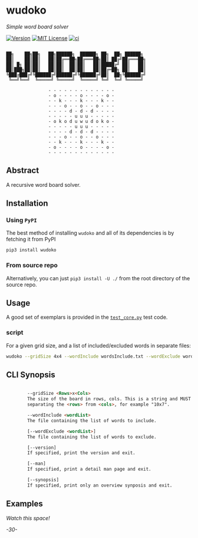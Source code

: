 # wudoko 

_Simple word board solver_

[![Version](https://img.shields.io/docker/v/rudolphpienaar/wudoko?sort=semver)](https://hub.docker.com/r/rudolphpienaar/wudoko)
[![MIT License](https://img.shields.io/github/license/rudolphpienaar/wudoko)](https://github.com/FNNDSC/runj/blob/main/LICENSE)
[![ci](https://github.com/FNNDSC/runj/actions/workflows/ci.yml/badge.svg)](https://github.com/FNNDSC/runj/actions/workflows/ci.yml)

```

██╗    ██╗██╗   ██╗██████╗  ██████╗ ██╗  ██╗ ██████╗
██║    ██║██║   ██║██╔══██╗██╔═══██╗██║ ██╔╝██╔═══██╗
██║ █╗ ██║██║   ██║██║  ██║██║   ██║█████╔╝ ██║   ██║
██║███╗██║██║   ██║██║  ██║██║   ██║██╔═██╗ ██║   ██║
╚███╔███╔╝╚██████╔╝██████╔╝╚██████╔╝██║  ██╗╚██████╔╝
 ╚══╝╚══╝  ╚═════╝ ╚═════╝  ╚═════╝ ╚═╝  ╚═╝ ╚═════╝

                - - - - - - - - - - - - -
                - o - - - - o - - - - o -
                - - k - - - k - - - k - -
                - - - o - - o - - o - - -
                - - - - d - d - d - - - -
                - - - - - u u u - - - - -
                - o k o d u w u d o k o -
                - - - - - u u u - - - - -
                - - - - d - d - d - - - -
                - - - o - - o - - o - - -
                - - k - - - k - - - k - -
                - o - - - - o - - - - o -
                - - - - - - - - - - - - -

```

## Abstract

A recursive word board solver.

## Installation

### Using ``PyPI``

The best method of installing `wudoko` and all of its dependencies is by fetching it from PyPI

```bash
pip3 install wudoko 
```

### From source repo

Alternatively, you can just `pip3 install -U ./` from the root directory of the source repo.

## Usage

A good set of exemplars is provided in the [`test_core.py`](https://github.com/FNNDSC/wudoko/blob/master/tests/test_core.py) test code.

### script

For a given grid size, and a list of included/excluded words in separate files:

```bash
wudoko --gridSize 4x4 --wordInclude wordsInclude.txt --wordExclude wordsExclude.txt
```

## CLI Synopsis

```html

        --gridSize <Rows>x<Cols>
        The size of the board in rows, cols. This is a string and MUST have an 'x'
        separating the <rows> from <cols>, for example "10x7".

        --wordInclude <wordList>
        The file containing the list of words to include.

        [--wordExclude <wordList>]
        The file containing the list of words to exclude.

        [--version]
        If specified, print the version and exit.

        [--man]
        If specified, print a detail man page and exit.

        [--synopsis]
        If specified, print only an overview synposis and exit.

```

## Examples

_Watch this space!_

_-30-_
